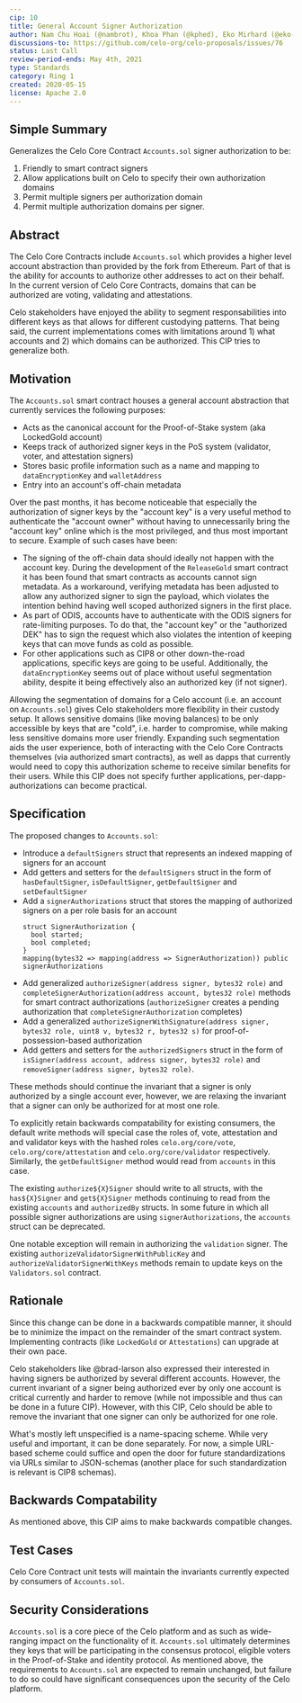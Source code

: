 ```yaml
---
cip: 10
title: General Account Signer Authorization
author: Nam Chu Hoai (@nambrot), Khoa Phan (@kphed), Eko Mirhard (@eko-mirhard), Alex Harley (@alexbharley)
discussions-to: https://github.com/celo-org/celo-proposals/issues/76
status: Last Call
review-period-ends: May 4th, 2021
type: Standards
category: Ring 1
created: 2020-05-15
license: Apache 2.0
---
```


## Simple Summary

Generalizes the Celo Core Contract `Accounts.sol` signer authorization to be:

1. Friendly to smart contract signers
2. Allow applications built on Celo to specify their own authorization domains
3. Permit multiple signers per authorization domain
4. Permit multiple authorization domains per signer.

## Abstract

The Celo Core Contracts include `Accounts.sol` which provides a higher level account abstraction than provided by the fork from Ethereum. Part of that is the ability for accounts to authorize other addresses to act on their behalf. In the current version of Celo Core Contracts, domains that can be authorized are voting, validating and attestations.

Celo stakeholders have enjoyed the ability to segment responsabilities into different keys as that allows for different custodying patterns. That being said, the current implementations comes with limitations around 1) what accounts and 2) which domains can be authorized. This CIP tries to generalize both.

## Motivation

The `Accounts.sol` smart contract houses a general account abstraction that currently services the following purposes:

- Acts as the canonical account for the Proof-of-Stake system (aka LockedGold account)
- Keeps track of authorized signer keys in the PoS system (validator, voter, and attestation signers)
- Stores basic profile information such as a name and mapping to `dataEncryptionKey` and `walletAddress`
- Entry into an account's off-chain metadata

Over the past months, it has become noticeable that especially the authorization of signer keys by the "account key" is a very useful method to authenticate the "account owner" without having to unnecessarily bring the "account key" online which is the most privileged, and thus most important to secure. Example of such cases have been:

- The signing of the off-chain data should ideally not happen with the account key. During the development of the `ReleaseGold` smart contract it has been found that smart contracts as accounts cannot sign metadata. As a workaround, verifying metadata has been adjusted to allow any authorized signer to sign the payload, which violates the intention behind having well scoped authorized signers in the first place.
- As part of ODIS, accounts have to authenticate with the ODIS signers for rate-limiting purposes. To do that, the "account key" or the "authorized DEK" has to sign the request which also violates the intention of keeping keys that can move funds as cold as possible.
- For other applications such as CIP8 or other down-the-road applications, specific keys are going to be useful. Additionally, the `dataEncryptionKey` seems out of place without useful segmentation ability, despite it being effectively also an authorized key (if not signer).

Allowing the segmentation of domains for a Celo account (i.e. an account on `Accounts.sol`) gives Celo stakeholders more flexibility in their custody setup. It allows sensitive domains (like moving balances) to be only accessible by keys that are "cold", i.e. harder to compromise, while making less sensitive domains more user friendly. Expanding such segmentation aids the user experience, both of interacting with the Celo Core Contracts themselves (via authorized smart contracts), as well as dapps that currently would need to copy this authorization scheme to receive similar benefits for their users. While this CIP does not specify further applications, per-dapp-authorizations can become practical.

## Specification

The proposed changes to `Accounts.sol`:

- Introduce a `defaultSigners` struct that represents an indexed mapping of signers for an account
- Add getters and setters for the `defaultSigners` struct in the form of `hasDefaultSigner`, `isDefaultSigner`, `getDefaultSigner` and `setDefaultSigner`
- Add a `signerAuthorizations` struct that stores the mapping of authorized signers on a per role basis for an account
  ```
  struct SignerAuthorization {
    bool started;
    bool completed;
  }
  mapping(bytes32 => mapping(address => SignerAuthorization)) public signerAuthorizations
  ```
- Add generalized `authorizeSigner(address signer, bytes32 role)` and `completeSignerAuthorization(address account, bytes32 role)` methods for smart contract authorizations (`authorizeSigner` creates a pending authorization that `completeSignerAuthorization` completes)
- Add a generalized `authorizeSignerWithSignature(address signer, bytes32 role, uint8 v, bytes32 r, bytes32 s)` for proof-of-possession-based authorization
- Add getters and setters for the `authorizedSigners` struct in the form of `isSigner(address account, address signer, bytes32 role)` and `removeSigner(address signer, bytes32 role)`.

These methods should continue the invariant that a signer is only authorized by a single account ever, however, we are relaxing the invariant that a signer can only be authorized for at most one role.

To explicitly retain backwards compatability for existing consumers, the default write methods will special case the roles of, vote, attestation and and validator keys with the hashed roles `celo.org/core/vote`, `celo.org/core/attestation` and `celo.org/core/validator` respectively. Similarly, the `getDefaultSigner` method would read from `accounts` in this case.

The existing `authorize${X}Signer` should write to all structs, with the `has${X}Signer` and `get${X}Signer` methods continuing to read from the existing `accounts` and `authorizedBy` structs. In some future in which all possible signer authorizations are using `signerAuthorizations`, the `accounts` struct can be deprecated.

One notable exception will remain in authorizing the `validation` signer. The existing `authorizeValidatorSignerWithPublicKey` and `authorizeValidatorSignerWithKeys` methods remain to update keys on the `Validators.sol` contract.

## Rationale

Since this change can be done in a backwards compatible manner, it should be to minimize the impact on the remainder of the smart contract system. Implementing contracts (like `LockedGold` or `Attestations`) can upgrade at their own pace.

Celo stakeholders like @brad-larson also expressed their interested in having signers be authorized by several different accounts. However, the current invariant of a signer being authorized ever by only one account is critical currently and harder to remove (while not impossible and thus can be done in a future CIP). However, with this CIP, Celo should be able to remove the invariant that one signer can only be authorized for one role.

What's mostly left unspecified is a name-spacing scheme. While very useful and important, it can be done separately. For now, a simple URL-based scheme could suffice and open the door for future standardizations via URLs similar to JSON-schemas (another place for such standardization is relevant is CIP8 schemas).

## Backwards Compatability

As mentioned above, this CIP aims to make backwards compatible changes.

## Test Cases

Celo Core Contract unit tests will maintain the invariants currently expected by consumers of `Accounts.sol`.

## Security Considerations

`Accounts.sol` is a core piece of the Celo platform and as such as wide-ranging impact on the functionality of it. `Accounts.sol` ultimately determines they keys that will be participating in the consensus protocol, eligible voters in the Proof-of-Stake and identity protocol. As mentioned above, the requirements to `Accounts.sol` are expected to remain unchanged, but failure to do so could have significant consequences upon the security of the Celo platform.

